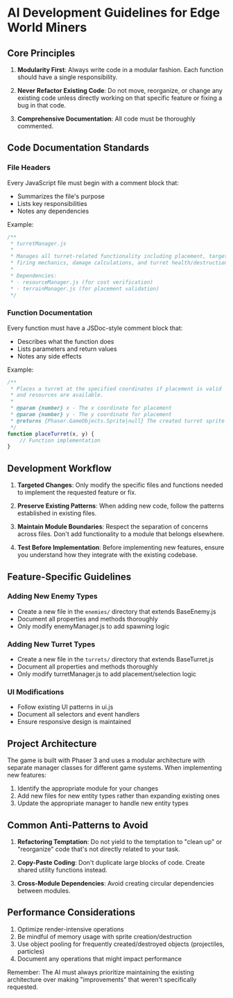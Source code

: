 # AI Development Guidelines for Edge World Miners

## Core Principles

1. **Modularity First**: Always write code in a modular fashion. Each function should have a single responsibility.

2. **Never Refactor Existing Code**: Do not move, reorganize, or change any existing code unless directly working on that specific feature or fixing a bug in that code.

3. **Comprehensive Documentation**: All code must be thoroughly commented.

## Code Documentation Standards

### File Headers
Every JavaScript file must begin with a comment block that:
- Summarizes the file's purpose
- Lists key responsibilities
- Notes any dependencies

Example:
```javascript
/**
 * turretManager.js
 * 
 * Manages all turret-related functionality including placement, targeting,
 * firing mechanics, damage calculations, and turret health/destruction.
 * 
 * Dependencies:
 * - resourceManager.js (for cost verification)
 * - terrainManager.js (for placement validation)
 */
```

### Function Documentation
Every function must have a JSDoc-style comment block that:
- Describes what the function does
- Lists parameters and return values
- Notes any side effects

Example:
```javascript
/**
 * Places a turret at the specified coordinates if placement is valid
 * and resources are available.
 * 
 * @param {number} x - The x coordinate for placement
 * @param {number} y - The y coordinate for placement
 * @returns {Phaser.GameObjects.Sprite|null} The created turret sprite or null if placement failed
 */
function placeTurret(x, y) {
    // Function implementation
}
```

## Development Workflow

1. **Targeted Changes**: Only modify the specific files and functions needed to implement the requested feature or fix.

2. **Preserve Existing Patterns**: When adding new code, follow the patterns established in existing files.

3. **Maintain Module Boundaries**: Respect the separation of concerns across files. Don't add functionality to a module that belongs elsewhere.

4. **Test Before Implementation**: Before implementing new features, ensure you understand how they integrate with the existing codebase.

## Feature-Specific Guidelines

### Adding New Enemy Types
- Create a new file in the `enemies/` directory that extends BaseEnemy.js
- Document all properties and methods thoroughly
- Only modify enemyManager.js to add spawning logic

### Adding New Turret Types
- Create a new file in the `turrets/` directory that extends BaseTurret.js
- Document all properties and methods thoroughly
- Only modify turretManager.js to add placement/selection logic

### UI Modifications
- Follow existing UI patterns in ui.js
- Document all selectors and event handlers
- Ensure responsive design is maintained

## Project Architecture

The game is built with Phaser 3 and uses a modular architecture with separate manager classes for different game systems. When implementing new features:

1. Identify the appropriate module for your changes
2. Add new files for new entity types rather than expanding existing ones
3. Update the appropriate manager to handle new entity types

## Common Anti-Patterns to Avoid

1. **Refactoring Temptation**: Do not yield to the temptation to "clean up" or "reorganize" code that's not directly related to your task.

2. **Copy-Paste Coding**: Don't duplicate large blocks of code. Create shared utility functions instead.

3. **Cross-Module Dependencies**: Avoid creating circular dependencies between modules.

## Performance Considerations

1. Optimize render-intensive operations
2. Be mindful of memory usage with sprite creation/destruction
3. Use object pooling for frequently created/destroyed objects (projectiles, particles)
4. Document any operations that might impact performance

Remember: The AI must always prioritize maintaining the existing architecture over making "improvements" that weren't specifically requested. 